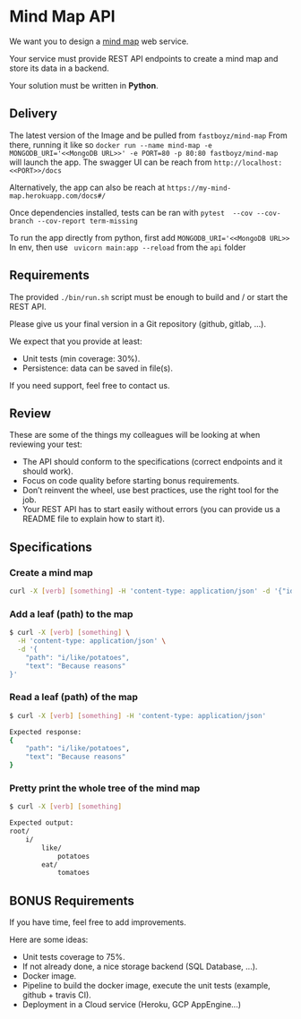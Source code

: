 # Mind Map API

We want you to design a [mind map](https://en.wikipedia.org/wiki/Mind_map) web service.

Your service must provide REST API endpoints to create a mind map and store its data in a backend.

Your solution must be written in **Python**.

## Delivery
The latest version of the Image and be pulled from `fastboyz/mind-map`
From there, running it like so `docker run --name mind-map -e MONGODB_URI='<<MongoDB URL>>' -e PORT=80 -p 80:80 fastboyz/mind-map` will launch the app.
The swagger UI can be reach from `http://localhost:<<PORT>>/docs`

Alternatively, the app can also be reach at `https://my-mind-map.herokuapp.com/docs#/`

Once dependencies installed, tests can be ran with `pytest  --cov --cov-branch --cov-report term-missing`

To run the app directly from python, first add `MONGODB_URI='<<MongoDB URL>>` In env, then use ` uvicorn main:app --reload` from the `api` folder

## Requirements

The provided `./bin/run.sh` script must be enough to build and / or start the REST API.

Please give us your final version in a Git repository (github, gitlab, ...).

We expect that you provide at least:

* Unit tests (min coverage: 30%).
* Persistence: data can be saved in file(s).

If you need support, feel free to contact us.

## Review

These are some of the things my colleagues will be looking at when reviewing your test:

* The API should conform to the specifications (correct endpoints and it should work).
* Focus on code quality before starting bonus requirements.
* Don’t reinvent the wheel, use best practices, use the right tool for the job.
* Your REST API has to start easily without errors (you can provide us a README file to explain how to start it).

## Specifications

### Create a mind map

```bash
curl -X [verb] [something] -H 'content-type: application/json' -d '{"id": "my-map"}'
```

### Add a leaf (path) to the map

```bash
$ curl -X [verb] [something] \
  -H 'content-type: application/json' \
  -d '{
    "path": "i/like/potatoes",
    "text": "Because reasons"
}'
```

### Read a leaf (path) of the map

```bash
$ curl -X [verb] [something] -H 'content-type: application/json'

Expected response:
{
    "path": "i/like/potatoes",
    "text": "Because reasons"
}
```

### Pretty print the whole tree of the mind map

```bash
$ curl -X [verb] [something] 

Expected output:
root/
    i/
        like/
            potatoes
        eat/
            tomatoes
```

## BONUS Requirements

If you have time, feel free to add improvements.

Here are some ideas:

* Unit tests coverage to 75%.
* If not already done, a nice storage backend (SQL Database, ...).
* Docker image.
* Pipeline to build the docker image, execute the unit tests (example, github + travis CI).
* Deployment in a Cloud service (Heroku, GCP AppEngine...)
